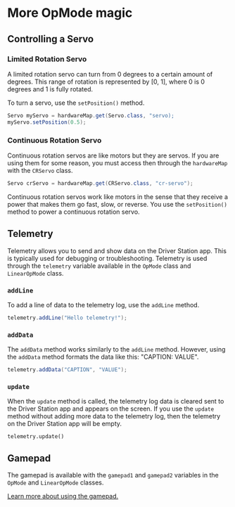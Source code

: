 # More OpMode magic

## Controlling a Servo

### Limited Rotation Servo

A limited rotation servo can turn from 0 degrees to a certain amount of degrees. This range of rotation is represented by \[0, 1\], where 0 is 0 degrees and 1 is fully rotated.

To turn a servo, use the `setPosition()` method.

```java
Servo myServo = hardwareMap.get(Servo.class, "servo);
myServo.setPosition(0.5);
```

### Continuous Rotation Servo

Continuous rotation servos are like motors but they are servos. If you are using them for some reason, you must access then through the `hardwareMap` with the `CRServo` class.

```java
Servo crServo = hardwareMap.get(CRServo.class, "cr-servo");
```

Continuous rotation servos work like motors in the sense that they receive a power that makes them go fast, slow, or reverse. You use the `setPosition()` method to power a continuous rotation servo.

## Telemetry

Telemetry allows you to send and show data on the Driver Station app. This is typically used for debugging or troubleshooting. Telemetry is used through the `telemetry` variable available in the `OpMode` class and `LinearOpMode` class.

### `addLine`

To add a line of data to the telemetry log, use the `addLine` method.

```java
telemetry.addLine("Hello telemetry!");
```

### `addData`

The `addData` method works similarly to the `addLine` method. However, using the `addData` method formats the data like this: "CAPTION: VALUE".

```java
telemetry.addData("CAPTION", "VALUE");
```

### `update`

When the `update` method is called, the telemetry log data is cleared sent to the Driver Station app and appears on the screen. If you use the `update` method without adding more data to the telemetry log, then the telemetry on the Driver Station app will be empty.

```text
telemetry.update()
```

## Gamepad

The gamepad is available with the `gamepad1` and `gamepad2` variables in the `OpMode` and `LinearOpMode` classes. 

[Learn more about using the gamepad.](gamepad.md)

